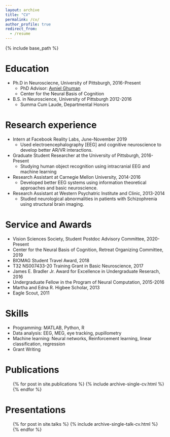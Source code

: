 ```yaml
---
layout: archive
title: "CV"
permalink: /cv/
author_profile: true
redirect_from:
  - /resume
---
```


{% include base_path %}

Education
======
* Ph.D in Neurosciecne, University of Pittsburgh, 2016-Present
   * PhD Advisor: [Avniel Ghuman](https://www.neurosurgery.pitt.edu/people/avniel-singh-ghuman)
   * Center for the Neural Basis of Cognition
* B.S. in Neuroscience, University of Pittsburgh 2012-2016
   * Summa Cum Laude, Departmental Honors

Research experience
======
* Intern at Facebook Reality Labs, June-November 2019
   * Used electroencephalography [EEG] and cognitive neuroscience to develop better AR/VR interactions.
* Graduate Student Researcher at the University of Pittsburgh, 2016-Present
   * Studying human object recognition using intracranial EEG and machine learning
* Research Assistant at Carnegie Mellon University, 2014-2016
   * Developed better EEG systems using information theoretical approaches and basic neuroscience.
* Research Assistant at Western Psychatric Institute and Clinic, 2013-2014
   * Studied neurological abnormalities in patients with Schizophrenia using structural brain imaging.

Service and Awards
=====
* Vision Sciences Society, Student Postdoc Advisory Committee, 2020-Present
* Center for the Neural Basis of Cognition, Retreat Organizing Committee, 2019
* BIOMAG Student Travel Award, 2018
* T32 NS007433-20 Training Grant in Basic Neuroscience, 2017
* James E. Bradler Jr. Award for Excellence in Undergraduate Reserach, 2016
* Undergraduate Fellow in the Program of Neural Computation, 2015-2016
* Martha and Edna R. Higbee Scholar, 2013
* Eagle Scout, 2011

Skills
======
* Programming: MATLAB, Python, R
* Data analysis: EEG, MEG, eye tracking, pupillometry
* Machine learning: Neural networks, Reinforcement learning, linear classification, regression
* Grant Writing


Publications
======
  <ul>{% for post in site.publications %}
    {% include archive-single-cv.html %}
  {% endfor %}</ul>
  
Presentations
======
  <ul>{% for post in site.talks %}
    {% include archive-single-talk-cv.html %}
  {% endfor %}</ul>

